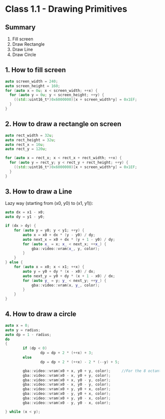 # Class 1.1 - Drawing Primitives

## Summary

1. Fill screen
2. Draw Rectangle
3. Draw Line
4. Draw Circle

## 1. How to fill screen

```C++
auto screen_width = 240;
auto screen_height = 160;
for (auto x = 0u; x < screen_width; ++x) {
  for (auto y = 0u; y < screen_height; ++y) {
    ((std::uint16_t*)0x6000000)[x + screen_width*y] = 0x1EF;
  }
}
```

## 2. How to draw a rectangle on screen

```C++
auto rect_width = 32u;
auto rect_height = 32u;
auto rect_x = 16u;
auto rect_y = 120u;

for (auto x = rect_x; x < rect_x + rect_width; ++x) {
  for (auto y = rect_y; y < rect_y + rect_height; ++y) {
    ((std::uint16_t*)0x6000000)[x + screen_width*y] = 0x1EF;
  }
}

```

## 3. How to draw a Line

Lazy way (starting from (x0, y0) to (x1, y1)):

```C++
auto dx = x1 - x0;
auto dy = y1 - y0;

if (dx > dy) {
    for (auto y = y0; y < y1; ++y) {
        auto x = x0 + dx * (y - y0) / dy;
        auto next_x = x0 + dx * (y + 1 - y0) / dy;
        for (auto x_ = x; x_ < next_x; ++x_) {
            gba::video::vram(x_, y, color);
        }
    }
} else {
    for (auto x = x0; x < x1; ++x) {
        auto y = y0 + dy * (x - x0) / dx;
        auto next_y = y0 + dy * (x + 1 - x0) / dx;
        for (auto y_ = y; y_ < next_y; ++y_) {
            gba::video::vram(x, y_, color);
        }
    }
}
```

## 4. How to draw a circle

```C++
auto x = 0;
auto y = radius;
auto dp = 1 - radius;
do
{
        if (dp < 0)
                dp = dp + 2 * (++x) + 3;
        else
                dp = dp + 2 * (++x) - 2 * (--y) + 5;

        gba::video::vram(x0 + x, y0 + y, color);     //For the 8 octants
        gba::video::vram(x0 - x, y0 + y, color);
        gba::video::vram(x0 + x, y0 - y, color);
        gba::video::vram(x0 - x, y0 - y, color);
        gba::video::vram(x0 + y, y0 + x, color);
        gba::video::vram(x0 - y, y0 + x, color);
        gba::video::vram(x0 + y, y0 - x, color);
        gba::video::vram(x0 - y, y0 - x, color);

} while (x < y);
```



